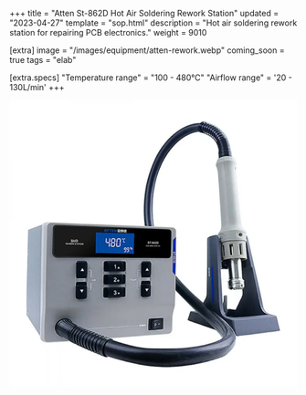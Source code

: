 +++
title = "Atten St-862D Hot Air Soldering Rework Station"
updated = "2023-04-27"
template = "sop.html"
description = "Hot air soldering rework station for repairing PCB electronics."
weight = 9010

[extra]
image = "/images/equipment/atten-rework.webp"
coming_soon = true
tags = "elab"

[extra.specs]
"Temperature range" = "100 - 480℃"
"Airflow range" = '20 - 130L/min'
+++

![](/images/equipment/atten-rework.webp)

